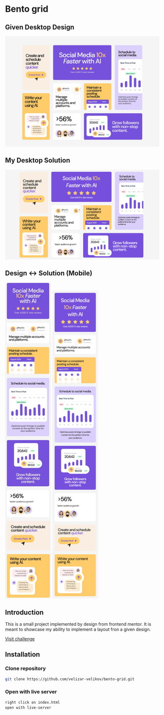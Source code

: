 # Bento grid

## Given Desktop Design

![Design preview for the Bento grid coding challenge](./design/desktop-design.jpg)

## My Desktop Solution

![Final implementation Dektop](./solution-images/final_desktop.png)

## Design <-> Solution (Mobile)

<img src="./design/mobile-design.jpg" alt="dsign_mobile" width="150"/>
<img src="./solution-images/final_mobile.png" alt="final_solution_mobile" width="150"/>

## Introduction

This is a small project implemented by design from frontend mentor. It is meant to showcase my ability to implement a layout fron a given design.

[Visit challenge](https://www.frontendmentor.io/challenges/bento-grid-RMydElrlOj)

## Installation

### Clone repository

```bash
git clone https://github.com/velizar-velikov/bento-grid.git
```

### Open with live server

```bash
right click on index.html
open with live-server
```
